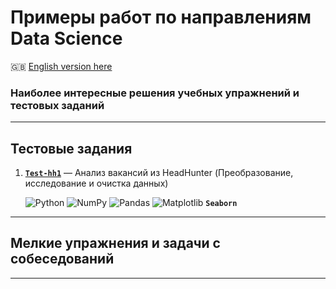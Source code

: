 # Примеры работ по направлениям Data Science #

:gb: [English version here](README.md)

### Наиболее интересные решения учебных упражнений и тестовых заданий ###

----

## Тестовые задания ##

1. [**`Test-hh1`**](https://github.com/wildfielded/samples-ds/tree/master/Test-hh1)&nbsp;&mdash;
Анализ вакансий из HeadHunter (Преобразование, исследование и очистка данных)

    ![Python](https://img.shields.io/badge/python-3670A0?style=plastic&logo=python&logoColor=ffdd54)
    ![NumPy](https://img.shields.io/badge/numpy-%23013243.svg?style=plastic&logo=numpy&logoColor=white)
    ![Pandas](https://img.shields.io/badge/pandas-%23150458.svg?style=plastic&logo=pandas&logoColor=white)
    ![Matplotlib](https://img.shields.io/badge/Matplotlib-%23ffffff.svg?style=plastic&logo=Matplotlib&logoColor=black)
    **`Seaborn`**

----

## Мелкие упражнения и задачи с собеседований ##

----
